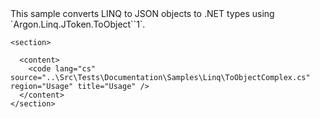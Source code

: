 <?xml version="1.0" encoding="utf-8"?>
<topic id="ToObjectComplex" revisionNumber="1">
  <developerConceptualDocument xmlns="http://ddue.schemas.microsoft.com/authoring/2003/5" xmlns:xlink="http://www.w3.org/1999/xlink">This sample converts LINQ to JSON objects to .NET types using
      `Argon.Linq.JToken.ToObject``1`.

    <section>

      <content>
        <code lang="cs" source="..\Src\Tests\Documentation\Samples\Linq\ToObjectComplex.cs" region="Usage" title="Usage" />
      </content>
    </section>
